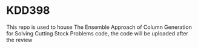 # KDD398
This repo is used to house The Ensemble Approach of Column Generation for Solving Cutting Stock Problems code, the code will be uploaded after the review

